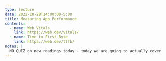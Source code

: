 ```yaml
---
type: lecture
date: 2022-10-28T14:00:00-5:00
title: Measuring App Performance
contents:
  - name: Web Vitals
    link: https://web.dev/vitals/
  - name: Time to First Byte
    link: https://web.dev/ttfb/
notes: | 
  NO QUIZ on new readings today - today we are going to actually cover the web vitals content.
---
```

